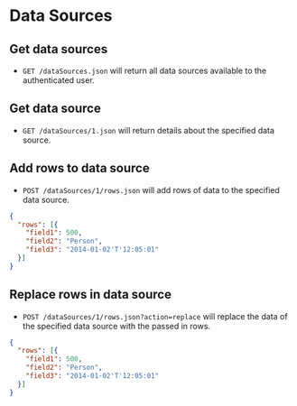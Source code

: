 Data Sources
========

Get data sources
------------

* `GET /dataSources.json` will return all data sources available to the authenticated user.

Get data source
------------

* `GET /dataSources/1.json` will return details about the specified data source.

Add rows to data source
------------

* `POST /dataSources/1/rows.json` will add rows of data to the specified data source.

```json
{
  "rows": [{
    "field1": 500,
    "field2": "Person",
    "field3": "2014-01-02'T'12:05:01"
  }]
}
```

Replace rows in data source
------------

* `POST /dataSources/1/rows.json?action=replace` will replace the data of the specified data source with the passed in rows.

```json
{
  "rows": [{
    "field1": 500,
    "field2": "Person",
    "field3": "2014-01-02'T'12:05:01"
  }]
}
```
